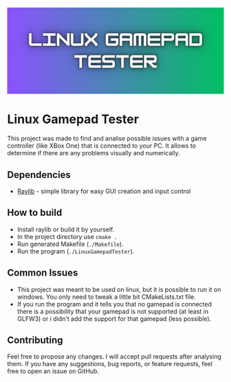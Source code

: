 <p align="center">
  <img src="readmeBanner.png" width="650" title="logo">
</p>

# Linux Gamepad Tester

This project was made to find and analise possible issues with a game controller (like XBox One) that is connected to your PC. It allows to determine if there are any problems visually and numerically.

## Dependencies

* [Raylib](https://github.com/raysan5/raylib) - simple library for easy GUI creation and input control

## How to build

* Install raylib or build it by yourself.
* In the project directory use `cmake .`
* Run generated Makefile (`./Makefile`).
* Run the program (`./LinuxGamepadTester`).

## Common Issues

* This project was meant to be used on linux, but it is possible to run it on windows. You only need to tweak a little bit CMakeLists.txt file.
* If you run the program and it tells you that no gamepad is connected there is a possibility that your gamepad is not supported (at least in GLFW3) or i didn't add the support for that gamepad (less possible).

## Contributing

Feel free to propose any changes. I will accept pull requests after analysing them.
If you have any suggestions, bug reports, or feature requests, feel free to open an issue on GitHub.
